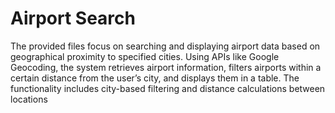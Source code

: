 # Airport Search
 The provided files focus on searching and displaying airport data based on geographical proximity to specified cities. Using APIs like Google Geocoding, the system retrieves airport information, filters airports within a certain distance from the user’s city, and displays them in a table. The functionality includes city-based filtering and distance calculations between locations
